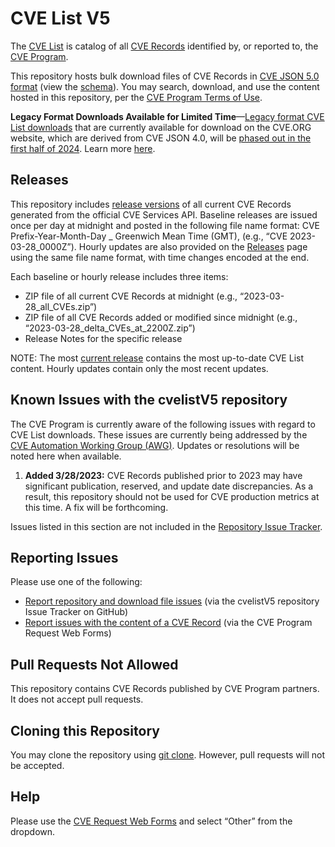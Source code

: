 # CVE List V5

The [CVE List](https://www.cve.org/ResourcesSupport/Glossary?activeTerm=glossaryCVEList) is catalog of all [CVE Records](https://www.cve.org/ResourcesSupport/Glossary?activeTerm=glossaryRecord) identified by, or reported to, the [CVE Program](https://www.cve.org/).

This repository hosts bulk download files of CVE Records in [CVE JSON 5.0 format](https://www.cve.org/AllResources/CveServices#cve-json-5) (view the [schema](https://github.com/CVEProject/cve-schema)). You may search, download, and use the content hosted in this repository, per the [CVE Program Terms of Use](https://www.cve.org/Legal/TermsOfUse).

**Legacy Format Downloads Available for Limited Time**—[Legacy format CVE List downloads](https://www.cve.org/Downloads#legacy-format) that are currently available for download on the CVE.ORG website, which are derived from CVE JSON 4.0, will be [phased out in the first half of 2024](https://medium.com/@cve_program/legacy-cve-download-formats-will-be-phased-out-beginning-january-1-2024-13de552c9029). Learn more [here](https://medium.com/@cve_program/legacy-cve-download-formats-will-be-phased-out-beginning-january-1-2024-13de552c9029).

## Releases

This repository includes [release versions](https://github.com/CVEProject/cvelistV5/releases) of all current CVE Records generated from the official CVE Services API. Baseline releases are issued once per day at midnight and posted in the following file name format: CVE Prefix-Year-Month-Day _ Greenwich Mean Time (GMT), (e.g., “CVE 2023-03-28_0000Z”). Hourly updates are also provided on the [Releases](https://github.com/CVEProject/cvelistV5/releases) page using the same file name format, with time changes encoded at the end.

Each baseline or hourly release includes three items:

- ZIP file of all current CVE Records at midnight (e.g., “2023-03-28_all_CVEs.zip”)
- ZIP file of all CVE Records added or modified since midnight (e.g., “2023-03-28_delta_CVEs_at_2200Z.zip”)
- Release Notes for the specific release

NOTE: The most [current release](https://github.com/CVEProject/cvelistV5/releases) contains the most up-to-date CVE List content. Hourly updates contain only the most recent updates.

## Known Issues with the cvelistV5 repository

The CVE Program is currently aware of the following issues with regard to CVE List downloads. These issues are currently being addressed by the [CVE Automation Working Group (AWG)](https://www.cve.org/ProgramOrganization/WorkingGroups#AutomationWorkingGroupAWG). Updates or resolutions will be noted here when available.

1. **Added 3/28/2023:** CVE Records published prior to 2023 may have significant publication, reserved, and update date discrepancies. As a result, this repository should not be used for CVE production metrics at this time. A fix will be forthcoming. 

Issues listed in this section are not included in the [Repository Issue Tracker](https://github.com/CVEProject/cvelistV5/issues).

## Reporting Issues 

Please use one of the following: 

- [Report repository and download file issues](https://github.com/CVEProject/cvelistV5/issues) (via the cvelistV5 repository Issue Tracker on GitHub)
- [Report issues with the content of a CVE Record](https://cveform.mitre.org/) (via the CVE Program Request Web Forms) 

## Pull Requests Not Allowed 

This repository contains CVE Records published by CVE Program partners. It does not accept pull requests.

## Cloning this Repository

You may clone the repository using [git clone](https://github.com/git-guides/git-clone). However, pull requests will not be accepted. 

## Help

Please use the [CVE Request Web Forms](https://cveform.mitre.org/) and select “Other” from the dropdown.

